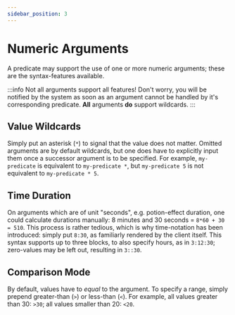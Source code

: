```yaml
---
sidebar_position: 3
---
```


# Numeric Arguments

A predicate may support the use of one or more numeric arguments; these are the syntax-features available.

:::info
Not all arguments support all features! Don't worry, you will be notified by the system as soon as an argument cannot be handled by it's corresponding predicate. **All** arguments **do** support wildcards.
:::

## Value Wildcards

Simply put an asterisk (`*`) to signal that the value does not matter. Omitted arguments are by default wildcards, but one does have to explicitly input them once a successor argument is to be specified. For example, `my-predicate` is equivalent to `my-predicate *`, but `my-predicate 5` is not equivalent to `my-predicate * 5`.

## Time Duration

On arguments which are of unit "seconds", e.g. potion-effect duration, one could calculate durations manually: 8 minutes and 30 seconds = `8*60 + 30 = 510`. This process is rather tedious, which is why time-notation has been introduced: simply put `8:30`, as familiarly rendered by the client itself. This syntax supports up to three blocks, to also specify hours, as in `3:12:30`; zero-values may be left out, resulting in `3::30`.

## Comparison Mode

By default, values have to *equal* to the argument. To specify a range, simply prepend greater-than (`>`) or less-than (`<`). For example, all values greater than 30: `>30`; all values smaller than 20: `<20`.